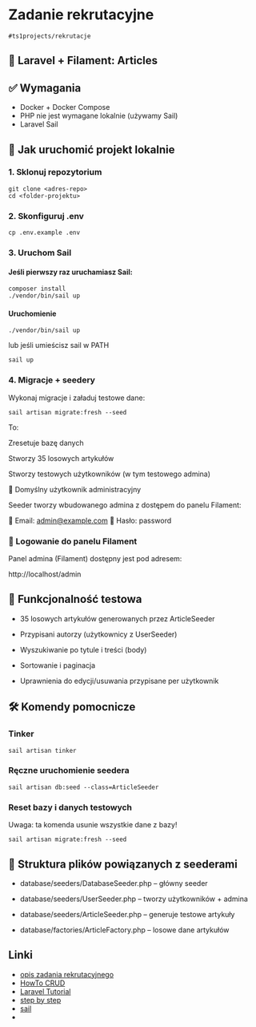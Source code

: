 # Zadanie rekrutacyjne

```
#ts1projects/rekrutacje
```

## 📰 Laravel + Filament: Articles

## ✅ Wymagania

- Docker + Docker Compose
- PHP nie jest wymagane lokalnie (używamy Sail)
- Laravel Sail

## 🚀 Jak uruchomić projekt lokalnie

### 1. Sklonuj repozytorium

```
git clone <adres-repo>
cd <folder-projektu>
```
### 2. Skonfiguruj .env

```
cp .env.example .env
```

### 3. Uruchom Sail

#### Jeśli pierwszy raz uruchamiasz Sail:

```
composer install
./vendor/bin/sail up
```

#### Uruchomienie
```
./vendor/bin/sail up
```

lub jeśli umieścisz sail w PATH

```
sail up
```

### 4. Migracje + seedery

Wykonaj migracje i załaduj testowe dane:

```
sail artisan migrate:fresh --seed
```

To:

Zresetuje bazę danych

Stworzy 35 losowych artykułów

Stworzy testowych użytkowników (w tym testowego admina)

👤 Domyślny użytkownik administracyjny

Seeder tworzy wbudowanego admina z dostępem do panelu Filament:

📛  Email:    admin@example.com
🔑  Hasło:    password

### 🔐 Logowanie do panelu Filament

Panel admina (Filament) dostępny jest pod adresem:

http://localhost/admin

## 🧪 Funkcjonalność testowa

- 35 losowych artykułów generowanych przez ArticleSeeder

- Przypisani autorzy (użytkownicy z UserSeeder)

- Wyszukiwanie po tytule i treści (body)

- Sortowanie i paginacja

- Uprawnienia do edycji/usuwania przypisane per użytkownik

## 🛠 Komendy pomocnicze

### Tinker

```
sail artisan tinker
```

### Ręczne uruchomienie seedera

```
sail artisan db:seed --class=ArticleSeeder
```

### Reset bazy i danych testowych

Uwaga: ta komenda usunie wszystkie dane z bazy!

```
sail artisan migrate:fresh --seed
```

## 📂 Struktura plików powiązanych z seederami

- database/seeders/DatabaseSeeder.php – główny seeder

- database/seeders/UserSeeder.php – tworzy użytkowników + admina

- database/seeders/ArticleSeeder.php – generuje testowe artykuły

- database/factories/ArticleFactory.php – losowe dane artykułów

## Linki
- [opis zadania rekrutacyjnego](doc/taskDescription.md)
- [HowTo CRUD](doc/LaravelCRUD.md)
- [Laravel Tutorial](doc/larevelTutorials.md)
- [step by step](doc/stapByStep.md)
- [sail](doc/popularCommands.md)
- 

